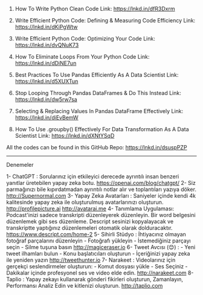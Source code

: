 1. How To Write Python Clean Code
Link: https://lnkd.in/dfR3Dxrm

2. Write Efficient Python Code: Defining & Measuring Code Efficiency
Link: https://lnkd.in/dKiPgWtw

3. Write Efficient Python Code: Optimizing Your Code
Link: https://lnkd.in/dvQNuK73

4. How To Eliminate Loops From Your Python Code
Link: https://lnkd.in/dDiNE7un

5. Best Practices To Use Pandas Efficiently As A Data Scientist
Link: https://lnkd.in/d5XUXTun

6. Stop Looping Through Pandas DataFrames & Do This Instead
Link: https://lnkd.in/dw5rw7sa

7. Selecting & Replacing Values In Pandas DataFrame Effectively
Link: https://lnkd.in/diEvBemW

8. How To Use .groupby() Effectively For Data Transformation As A Data Scientist 
Link: https://lnkd.in/dXNtYSqD

All the codes can be found in this GitHub Repo:
https://lnkd.in/dsuspPZP


******************
Denemeler

1- ChatGPT : Sorularınız için etkileyici derecede ayrıntılı insan benzeri yanıtlar üretebilen yapay zeka botu.
https://openai.com/blog/chatgpt/
2- Siz parmağınızı bile kıpırdatmadan ayrıntılı notlar alır ve toplantıları yazıya döker. 
http://Supernormal.com
3- Yapay Zeka Avatarları : Saniyeler içinde kendi 4k kalitesinde yapay zeka ile oluşturulmuş avatarlarınızı oluşturun.
http://profilepicture.ai
http://avatarai.me 
4- Tanımlama Uygulaması: Podcast'inizi sadece transkripti düzenleyerek düzenleyin. Bir word belgesini düzenlemek gibi ses düzenleme.
Descript sesinizi kopyalayacak ve transkriptte yaptığınız düzenlemeleri otomatik olarak dolduracaktır.
https://www.descript.com/home-2
5- Sihirli Stüdyo : İhtiyacınız olmayan fotoğraf parçalarını düzenleyin - Fotoğrafı yükleyin - İstemediğiniz parçayı seçin - Silme tuşuna basın
http://magiceraser.io
6- Tweet Avcısı (😊) : - Yeni tweet ilhamları bulun - Konu başlatıcıları oluşturun - İçeriğinizi yapay zeka ile yeniden yazın 
http://tweethunter.io
7- Narakeet : Videolarınız için gerçekçi seslendirmeler oluşturun: - Komut dosyası yükle - Ses Seçiniz - Dakikalar içinde profesyonel ses ve video elde edin.
http://narakeet.com
8- Taplio : Yapay zekayı kullanarak gönderi fikirleri oluşturun, Zamanlayın, Performansı Analiz Edin ve kitlenizi oluşturun.
http://taplio.com

